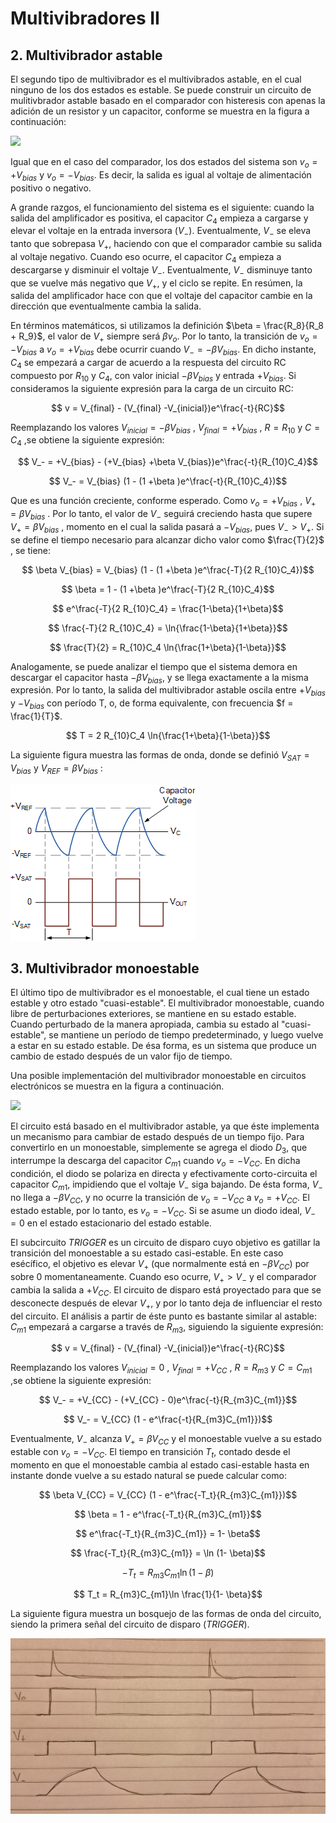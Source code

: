 # Multivibradores II

## 2. Multivibrador astable

El segundo tipo de multivibrador es el multivibrados astable, en el cual ninguno de los dos estados es estable. Se puede construir un circuito de mulitivbrador astable basado en el comparador con histeresis con apenas la adición de un resistor y un capacitor, conforme se muestra en la figura a continuación:

<img src="https://julianodb.github.io/electronic_circuits_diagrams/astable_multivibrator.png" width="300">

Igual que en el caso del comparador, los dos estados del sistema son $v_o=+V_{bias}$ y $v_o=-V_{bias}$. Es decir, la salida es igual al voltaje de alimentación positivo o negativo. 

A grande razgos, el funcionamiento del sistema es el siguiente: cuando la salida del amplificador es positiva, el capacitor $C_4$ empieza a cargarse y elevar el voltaje en la entrada inversora ($V_-$). Eventualmente, $V_-$ se eleva tanto que sobrepasa $V_+$, haciendo con que el comparador cambie su salida al voltaje negativo. Cuando eso ocurre, el capacitor $C_4$ empieza a descargarse y disminuir el voltaje $V_-$. Eventualmente, $V_-$ disminuye tanto que se vuelve más negativo que $V_+$, y el ciclo se repite. En resúmen, la salida del amplificador hace con que el voltaje del capacitor cambie en la dirección que eventualmente cambia la salida.

En términos matemáticos, si utilizamos la definición $\beta = \frac{R_8}{R_8 + R_9}$, el valor de $V_+$ siempre será $\beta v_o$. Por lo tanto, la transición de $v_o = -V_{bias}$ a $v_o = +V_{bias}$ debe ocurrir cuando $V_- = -\beta V_{bias}$. En dicho instante, $C_4$ se empezará a cargar de acuerdo a la respuesta del circuito RC compuesto por $R_{10}$ y $C_4$, con valor inicial $-\beta V_{bias}$ y entrada $+V_{bias}$. Si consideramos la siguiente expresión para la carga de un circuito RC:

$$ v = V_{final} - (V_{final}  -V_{inicial})e^\frac{-t}{RC}$$

Reemplazando los valores $V_{inicial} = -\beta V_{bias}$ , $V_{final} = +V_{bias}$ , $R = R_{10}$ y $C = C_4$ ,se obtiene la siguiente expresión:

$$ V_- = +V_{bias} - (+V_{bias}  +\beta V_{bias})e^\frac{-t}{R_{10}C_4}$$

$$ V_- = V_{bias} (1 - (1 +\beta )e^\frac{-t}{R_{10}C_4})$$

Que es una función creciente, conforme esperado. Como $v_o = +V_{bias}$ , $V_+ = \beta V_{bias}$ . Por lo tanto, el valor de $V_-$ seguirá creciendo hasta que supere $V_+ = \beta V_{bias}$ , momento en el cual la salida pasará a $-V_{bias}$, pues $V_- > V_+$. Si se define el tiempo necesario para alcanzar dicho valor como $\frac{T}{2}$ , se tiene:

$$ \beta V_{bias} = V_{bias} (1 - (1 +\beta )e^\frac{-T}{2 R_{10}C_4})$$

$$ \beta  = 1 - (1 +\beta )e^\frac{-T}{2 R_{10}C_4}$$

$$ e^\frac{-T}{2 R_{10}C_4} = \frac{1-\beta}{1+\beta}$$

$$ \frac{-T}{2 R_{10}C_4} = \ln{\frac{1-\beta}{1+\beta}}$$

$$ \frac{T}{2} = R_{10}C_4 \ln{\frac{1+\beta}{1-\beta}}$$

Analogamente, se puede analizar el tiempo que el sistema demora en descargar el capacitor hasta $-\beta V_{bias}$, y se llega exactamente a la misma expresión. Por lo tanto, la salida del multivibrador astable oscila entre $+V_{bias}$ y $-V_{bias}$ con período T, o, de forma equivalente, con frecuencia $f = \frac{1}{T}$. 

$$ T = 2 R_{10}C_4 \ln{\frac{1+\beta}{1-\beta}}$$

La siguiente figura muestra las formas de onda, donde se definió $V_{SAT} = V_{bias}$ y $V_{REF} = \beta V_{bias}$ :

![T7_F4](../img/14_astable_waveform.gif)

## 3. Multivibrador monoestable

El último tipo de multivibrador es el monoestable, el cual tiene un estado estable y otro estado "cuasi-estable". El multivibrador monoestable, cuando libre de perturbaciones exteriores, se mantiene en su estado estable. Cuando perturbado de la manera apropiada, cambia su estado al "cuasi-estable", se mantiene un período de tiempo predeterminado, y luego vuelve a estar en su estado estable. De ésa forma, es un sistema que produce un cambio de estado después de un valor fijo de tiempo. 

Una posible implementación del multivibrador monoestable en circuitos electrónicos se muestra en la figura a continuación.

<img src="https://julianodb.github.io/electronic_circuits_diagrams/monostable_multivibrator_c.png" width="400">

El circuito está basado en el multivibrador astable, ya que éste implementa un mecanismo para cambiar de estado después de un tiempo fijo. Para convertirlo en un monoestable, simplemente se agrega el diodo $D_3$, que interrumpe la descarga del capacitor $C_{m1}$ cuando $v_o = -V_{CC}$. En dicha condición, el diodo se polariza en directa y efectivamente corto-circuita el capacitor $C_{m1}$, impidiendo que el voltaje $V_-$ siga bajando. De ésta forma, $V_-$ no llega a $-\beta V_{CC}$, y no ocurre la transición de $v_o = - V_{CC}$ a $v_o = + V_{CC}$. El estado estable, por lo tanto, es $v_o = - V_{CC}$. Si se asume un diodo ideal, $V_- = 0$ en el estado estacionario del estado estable.

El subcircuito $TRIGGER$ es un circuito de disparo cuyo objetivo es gatillar la transición del monoestable a su estado casi-estable. En este caso esécífico, el objetivo es elevar $V_+$ (que normalmente está en $-\beta V_{CC}$) por sobre 0 momentaneamente. Cuando eso ocurre, $V_+ > V_-$ y el comparador cambia la salida a $+V_{CC}$. El circuito de disparo está proyectado para que se desconecte después de elevar $V_+$, y por lo tanto deja de influenciar el resto del circuito. El análisis a partir de éste punto es bastante similar al astable: $C_{m1}$ empezará a cargarse a través de $R_{m3}$, siguiendo la siguiente expresión:

$$ v = V_{final} - (V_{final}  -V_{inicial})e^\frac{-t}{RC}$$

Reemplazando los valores $V_{inicial} = 0$ , $V_{final} = +V_{CC}$ , $R = R_{m3}$ y $C = C_{m1}$ ,se obtiene la siguiente expresión:

$$ V_- = +V_{CC} - (+V_{CC} - 0)e^\frac{-t}{R_{m3}C_{m1}}$$

$$ V_- = V_{CC} (1 - e^\frac{-t}{R_{m3}C_{m1}})$$

Eventualmente, $V_-$ alcanza $V_+ = \beta V_{CC}$ y el monoestable vuelve a su estado estable con $v_o = - V_{CC}$. El tiempo en transición $T_t$, contado desde el momento en que el monoestable cambia al estado casi-estable hasta en instante donde vuelve a su estado natural se puede calcular como:

$$ \beta V_{CC} = V_{CC} (1 - e^\frac{-T_t}{R_{m3}C_{m1}})$$

$$ \beta  = 1 - e^\frac{-T_t}{R_{m3}C_{m1}}$$

$$ e^\frac{-T_t}{R_{m3}C_{m1}} = 1- \beta$$

$$ \frac{-T_t}{R_{m3}C_{m1}} = \ln (1- \beta)$$

$$ -T_t = R_{m3}C_{m1}\ln (1- \beta)$$

$$ T_t = R_{m3}C_{m1}\ln \frac{1}{1- \beta}$$

La siguiente figura muestra un bosquejo de las formas de onda del circuito, siendo la primera señal del circuito de disparo ($TRIGGER$).

![T7_F5](../img/T7_F4.jpeg)